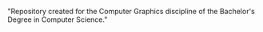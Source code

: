 "Repository created for the Computer Graphics discipline of the Bachelor's Degree in Computer Science." 
